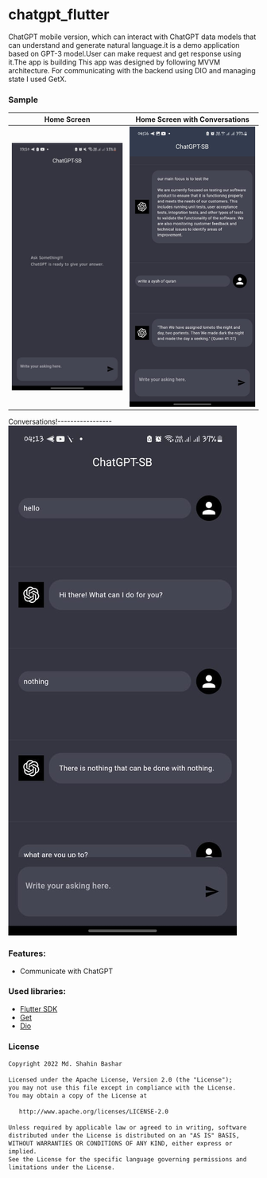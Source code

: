 # chatgpt_flutter

ChatGPT mobile version, which can interact with ChatGPT data models that can understand and generate natural language.it is a demo application based on GPT-3 model.User can make request and get response using it.The app is building This app was designed by following MVVM architecture. For communicating with the backend using DIO and managing state I used GetX.

### Sample

Home Screen | Home Screen with Conversations
-------------|-----------------
![alt text](images/1.jpeg "Home Screeen") | ![alt text](images/2.jpeg "Conversations")


Conversations!-----------------
![alt text](images/3.jpeg "Conversations")

### Features:

* Communicate with ChatGPT


### Used libraries:

* [Flutter SDK](https://flutter.dev/)
* [Get](https://pub.dev/packages/get)
* [Dio](https://pub.dev/packages/dio)


### License

```
Copyright 2022 Md. Shahin Bashar

Licensed under the Apache License, Version 2.0 (the "License");
you may not use this file except in compliance with the License.
You may obtain a copy of the License at

   http://www.apache.org/licenses/LICENSE-2.0

Unless required by applicable law or agreed to in writing, software
distributed under the License is distributed on an "AS IS" BASIS,
WITHOUT WARRANTIES OR CONDITIONS OF ANY KIND, either express or implied.
See the License for the specific language governing permissions and
limitations under the License.
